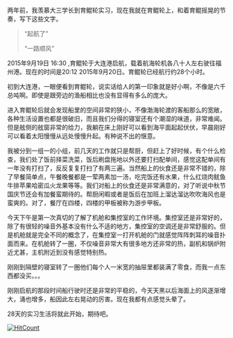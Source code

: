 两年前，我羡慕大三学长到育鲲轮实习，现在我就在育鲲轮上，和着育鲲摇晃的节奏，写下这些文字。   
<!--more-->

> “起航了”   
>    
> “一路顺风”

2015年9月19日 16:30 ,育鲲轮于大连港启航，载着航海轮机各八十人左右驶往福州港。现在的时间是20:12 2015年9月20日。育鲲轮已经航行约28个小时。

初到大连港，一眼便看到育鲲轮，说实话给人的第一印象就是好小啊，不像是六千总吨啊。即使是跟旁边的渔船相比也没有显得有多么的庞大。

进入育鲲轮后就会发现船里的空间非常的狭小，不像渤海轮渡的客船那么的宽敞，各种生活设置也都是很破旧，而且我们分得的寝室还有个潮湿的味道，非常难闻。但是舷侧的舷窗非常的给力，我躺在床上刚好可以看到海平面起起伏伏，早晨刚好可以看着太阳慢慢从远处慢慢升起。有种说不出的惬意。

我被分到一组一的小组，前几天的工作就只是帮厨，但赶上了好时候，有个什么检查，我们处了饭前择菜洗菜，饭后刷盘拖地以外还要打扫配单间，感觉这配单间有一年没有打扫了，反反复复打扫了有两三遍。当然船上的伙食还是非常不错的，除了早餐简单点，午餐晚餐都是一荤两素加一汤，吃完饭还有水果，什么红烧肉鱿鱼牛排苹果哈密瓜火龙果等等。我们对船上的伙食还是非常满意的，对了听说中秋节国庆节还会有加餐蛮期待的。帮厨闲暇或者是饭后在加班上溜达溜达吹吹海风也是蛮爽的。对了，餐厅在四楼，四楼的甲板被称为游步甲板。

今天下午是第一次真切的了解了机舱和集控室的工作环境。集控室还是非常好的，除了有很轻的噪音外基本没有什么不适的地方，集控室的空调还是非常舒服的。但是机舱就是完全不同的概念了，在集控室一打开机舱的门就感觉阵阵刺耳的噪音扑面而来。在机舱转了一圈，不仅噪音非常大有很多地方还非常的热，副机和锅炉附近尤甚，主机附近到没有感觉特别热。

刚刚到隔壁的寝室转了一圈他们每个人一米宽的抽屉里都装满了零食，而我一点东西都没买。。。

刚刚启航的那段时间船行驶时还是非常的平稳的，今天天黑以后海面上的风逐渐增大，涌也增多，船因此左右晃动的厉害。现在我都有点感觉头晕了。

28天的实习生活将就此开始，期待吧。




[![HitCount](http://hits.dwyl.io/ztluo/post.svg)](http://hits.dwyl.io/ztluo/post)

